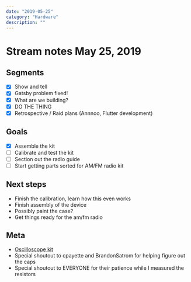 ```yaml
---
date: "2019-05-25"
category: "Hardware"
description: ""
---
```


# Stream notes May 25, 2019

## Segments

- [x] Show and tell
- [x] Gatsby problem fixed!
- [x] What are we building?
- [x] DO THE THING
- [x] Retrospective / Raid plans (Annnoo, Flutter development)

## Goals

- [x] Assemble the kit
- [ ] Calibrate and test the kit
- [ ] Section out the radio guide
- [ ] Start getting parts sorted for AM/FM radio kit

## Next steps

- Finish the calibration, learn how this even works
- Finish assembly of the device
- Possibly paint the case?
- Get things ready for the am/fm radio

## Meta

- [Oscilloscope kit](https://www.amazon.com/gp/product/B01N6PUX70)
- Special shoutout to cpayette and BrandonSatrom for helping figure out the caps
- Special shoutout to EVERYONE for their patience while I measured the resistors
